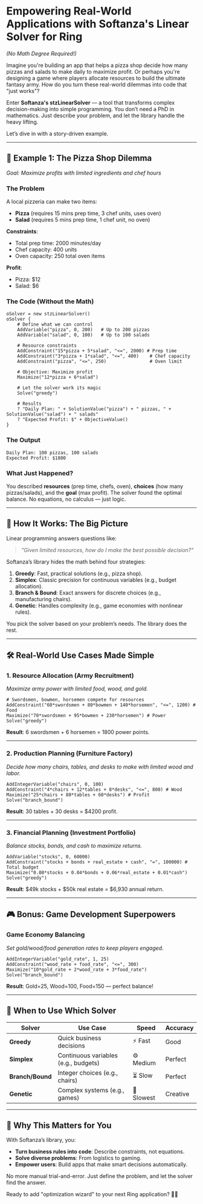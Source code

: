 # Empowering Real-World Applications with Softanza's Linear Solver for Ring
*(No Math Degree Required!)*

Imagine you're building an app that helps a pizza shop decide how many pizzas and salads to make daily to maximize profit. Or perhaps you're designing a game where players allocate resources to build the ultimate fantasy army. How do you turn these real-world dilemmas into code that "just works"?

Enter **Softanza's stzLinearSolver** — a tool that transforms complex decision-making into simple programming. You don’t need a PhD in mathematics. Just describe your problem, and let the library handle the heavy lifting.

Let’s dive in with a story-driven example.

---

## 🍕 **Example 1: The Pizza Shop Dilemma**
*Goal: Maximize profits with limited ingredients and chef hours*

### The Problem
A local pizzeria can make two items:
- **Pizza** (requires 15 mins prep time, 3 chef units, uses oven)
- **Salad** (requires 5 mins prep time, 1 chef unit, no oven)

**Constraints**:

- Total prep time: 2000 minutes/day
- Chef capacity: 400 units
- Oven capacity: 250 total oven items

**Profit**:

- Pizza: $12
- Salad: $6

### The Code (Without the Math)  
```ring  
oSolver = new stzLinearSolver()
oSolver {
    # Define what we can control
    AddVariable("pizza", 0, 200)   # Up to 200 pizzas
    AddVariable("salad", 0, 100)   # Up to 100 salads

    # Resource constraints
    AddConstraint("15*pizza + 5*salad", "<=", 2000) # Prep time
    AddConstraint("3*pizza + 1*salad", "<=", 400)    # Chef capacity
    AddConstraint("pizza", "<=", 250)                # Oven limit

    # Objective: Maximize profit
    Maximize("12*pizza + 6*salad")

    # Let the solver work its magic
    Solve("greedy")

    # Results
    ? "Daily Plan: " + SolutionValue("pizza") + " pizzas, " + SolutionValue("salad") + " salads"
    ? "Expected Profit: $" + ObjectiveValue()
}  
```

### The Output
```
Daily Plan: 100 pizzas, 100 salads
Expected Profit: $1800
```

### What Just Happened?
You described **resources** (prep time, chefs, oven), **choices** (how many pizzas/salads), and the **goal** (max profit). The solver found the optimal balance. No equations, no calculus — just logic.

---

## 🧩 **How It Works: The Big Picture**
Linear programming answers questions like:
> *"Given limited resources, how do I make the best possible decision?"*

Softanza’s library hides the math behind four strategies:
1. **Greedy**: Fast, practical solutions (e.g., pizza shop).
2. **Simplex**: Classic precision for continuous variables (e.g., budget allocation).
3. **Branch & Bound**: Exact answers for discrete choices (e.g., manufacturing chairs).
4. **Genetic**: Handles complexity (e.g., game economies with nonlinear rules).

You pick the solver based on your problem’s needs. The library does the rest.

---

## 🛠️ **Real-World Use Cases Made Simple**

### 1. **Resource Allocation** (Army Recruitment)
*Maximize army power with limited food, wood, and gold.*

```ring  
# Swordsmen, bowmen, horsemen compete for resources
AddConstraint("60*swordsmen + 80*bowmen + 140*horsemen", "<=", 1200) # Food
Maximize("70*swordsmen + 95*bowmen + 230*horsemen") # Power
Solve("greedy")
```
**Result**: 6 swordsmen + 6 horsemen = 1800 power points.

---

### 2. **Production Planning** (Furniture Factory)
*Decide how many chairs, tables, and desks to make with limited wood and labor.*

```ring  
AddIntegerVariable("chairs", 0, 100)
AddConstraint("4*chairs + 12*tables + 8*desks", "<=", 800) # Wood
Maximize("25*chairs + 80*tables + 60*desks") # Profit
Solve("branch_bound")
```
**Result**: 30 tables + 30 desks = $4200 profit.

---

### 3. **Financial Planning** (Investment Portfolio)
*Balance stocks, bonds, and cash to maximize returns.*

```ring  
AddVariable("stocks", 0, 60000)
AddConstraint("stocks + bonds + real_estate + cash", "=", 100000) # Total budget
Maximize("0.08*stocks + 0.04*bonds + 0.06*real_estate + 0.01*cash")
Solve("greedy")
```
**Result**: $49k stocks + $50k real estate = $6,930 annual return.

---

## 🎮 **Bonus: Game Development Superpowers**

### Game Economy Balancing
*Set gold/wood/food generation rates to keep players engaged.*

```ring  
AddIntegerVariable("gold_rate", 1, 25)
AddConstraint("wood_rate + food_rate", "<=", 300)
Maximize("10*gold_rate + 2*wood_rate + 3*food_rate")
Solve("branch_bound")
```
**Result**: Gold=25, Wood=100, Food=150 — perfect balance!

---

## 🚀 When to Use Which Solver

| Solver           | Use Case                             | Speed     | Accuracy |
| ---------------- | ------------------------------------ | --------- | -------- |
| **Greedy**       | Quick business decisions             | ⚡ Fast    | Good     |
| **Simplex**      | Continuous variables (e.g., budgets) | ⚙️ Medium  | Perfect  |
| **Branch/Bound** | Integer choices (e.g., chairs)       | ⏳ Slow    | Perfect  |
| **Genetic**      | Complex systems (e.g., games)        | 🐢 Slowest | Creative |

---

## 🌟 Why This Matters for You
With Softanza’s library, you:
- **Turn business rules into code**: Describe constraints, not equations.
- **Solve diverse problems**: From logistics to gaming.
- **Empower users**: Build apps that make smart decisions automatically.

No more manual trial-and-error. Just define the problem, and let the solver find the answer.

Ready to add "optimization wizard" to your next Ring application? 🎩✨
